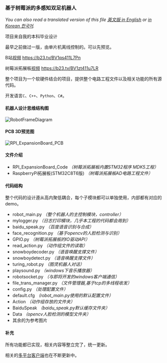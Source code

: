### 基于树莓派的多感知双足机器人

_You can also read a translated version of this file [英文版 in English](https://github.com/ClimbSnail/Robot_For_RaspberryPi/blob/master/README_English.md) or [in Korean 한국어]()._

项目来自我的本科毕业设计

最早之前做过一版，由单片机离线控制的。可以先预览。

B站[视频](https://b23.tv/BV1qs411L7Pn) https://b23.tv/BV1qs411L7Pn

树莓派拓展板[视频](https://b23.tv/BV1zt411u7LR) https://b23.tv/BV1zt411u7LR


整个项目为一个软硬件结合的项目，提供整个电路工程文件以及相关功能的所有源代码。

开发语言`C`、`C++`、`Python`、`C#`。

#### 机器人设计思维结构图
![RobotFrameDiagram](https://gitee.com/ClimbSnailQ/Project_Image/raw/master/Robot_For_RaspberryPi/RobotFrameDiagram_mini.png "RobotFrameDiagram_mini.png")
<!-- 
<div align="center">
<img src="https://gitee.com/ClimbSnailQ/Project_Image/raw/master/Robot_For_RaspberryPi/RobotFrameDiagram_mini.png"/>
</div>
-->       

#### PCB 3D预览图
![RPI_ExpansionBoard_PCB](https://gitee.com/ClimbSnailQ/Project_Image/raw/master/Robot_For_RaspberryPi/RPI_ExpansionBoard_PCB.jpg)


#### 文件介绍
* RPI_ExpansionBoard_Code _（树莓派拓展板内置STM32程序 MDK5工程）_
* RaspberryPi拓展板(STM32C8T6版) _（树莓派拓展板AD电路工程文件）_

#### 代码结构
整个代码的设计遵从高内聚低耦合，每个子模块都可以单独使用，内部都有对应的demo。

* robot_main.py _（整个机器人的主控制模块，controller）_
* mylogger.py _（日志打印模块，几乎本工程的代码都会用到）_
* baidu_speak.py _（百度语音识别与合成）_
* face_recognition.py _（基于opencv的人脸检测与识别）_
* GPIO.py _（树莓派拓展板的IO驱动API）_
* read_action.py _（动作组文件的读取）_
* snowboydecoder.py _（语音唤醒支撑文件）_
* snowboydetect.py _（语音唤醒支撑文件）_
* turing_robot.py _（图灵机器人对话）_
* playsound.py _（windows下音乐播放器）_
* robotsocket.py _（与即将开发的windows客户端通信）_
* file_trans_manager.py _（文件管理器,基于tcp的多线程收发）_
* config.py _（处理配置文件）_
* default.cfg _（robot_main.py使用的默认配置文件）_
* Action _（动作组存放的文件夹）_
* BaiduSpeak _（baidu_speak.py默认缓存文件夹）_
* Data _（opencv人脸检测的模型文件夹）_
* 其余的为参考图片

#### 补充

所有功能都已实现，相关内容等整立完了，统一更新。

相关的[多平台客户端](https://github.com/ClimbSnail/RobotGeneralController)也在不断更新中。
